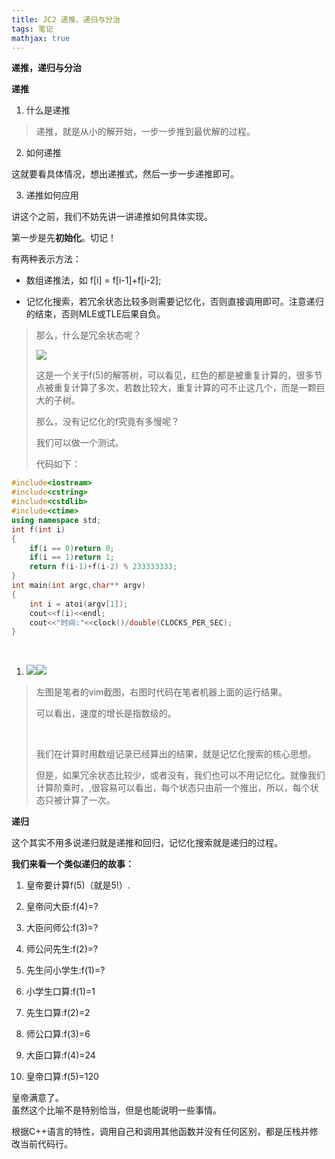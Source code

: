 ```yaml
---
title: JC2 递推，递归与分治
tags: 笔记
mathjax: true
---
```

**递推，递归与分治**

**递推**

1.  什么是递推

> 递推，就是从小的解开始，一步一步推到最优解的过程。

2.  如何递推
<!--more-->

这就要看具体情况，想出递推式，然后一步一步递推即可。

3.  递推如何应用

讲这个之前，我们不妨先讲一讲递推如何具体实现。

第一步是先**初始化**。切记！

有两种表示方法：

-   数组递推法，如 f\[i\] = f\[i-1\]+f\[i-2\];

-   记忆化搜索，若冗余状态比较多则需要记忆化，否则直接调用即可。注意递归的结束，否则MLE或TLE后果自负。

> 那么，什么是冗余状态呢？
>
> ![](https://tvax4.sinaimg.cn/large/006XR1Pfly1gdnip7eoy5j30m30e775x.jpg)
>
> 这是一个关于f(5)的解答树，可以看见，红色的都是被重复计算的，很多节点被重复计算了多次，若数比较大，重复计算的可不止这几个，而是一颗巨大的子树。
>
> 那么，没有记忆化的f究竟有多慢呢？
>
> 我们可以做一个测试。
>
> 代码如下：

```cpp
#include<iostream>
#include<cstring>
#include<cstdlib>
#include<ctime>
using namespace std;
int f(int i)
{
    if(i == 0)return 0;
    if(i == 1)return 1;
    return f(i-1)+f(i-2) % 233333333;
}
int main(int argc,char** argv)
{
    int i = atoi(argv[1]);
    cout<<f(i)<<endl;
    cout<<"时间:"<<clock()/double(CLOCKS_PER_SEC);
}
```
 
1. ![](https://gitee.com/inkuniverse/picture_bed/raw/master/img/20200621103826.png)![](https://gitee.com/inkuniverse/picture_bed/raw/master/img/20200621103841.png)

> 左图是笔者的vim截图，右图时代码在笔者机器上面的运行结果。
>
> 可以看出，速度的增长是指数级的。
>
>  
>
> 我们在计算时用数组记录已经算出的结果，就是记忆化搜索的核心思想。
>
> 但是，如果冗余状态比较少，或者没有，我们也可以不用记忆化。就像我们计算阶乘时，,很容易可以看出，每个状态只由前一个推出，所以，每个状态只被计算了一次。

**递归**

这个其实不用多说递归就是递推和回归，记忆化搜索就是递归的过程。

**我们来看一个类似递归的故事：**

1.  皇帝要计算f(5)（就是5!）.

2.  皇帝问大臣:f(4)=?

3.  大臣问师公:f(3)=?

4.  师公问先生:f(2)=?

5.  先生问小学生:f(1)=?

6.  小学生口算:f(1)=1

7.  先生口算:f(2)=2

8.  师公口算:f(3)=6

9.  大臣口算:f(4)=24

10. 皇帝口算:f(5)=120

皇帝满意了。\
虽然这个比喻不是特别恰当，但是也能说明一些事情。

根据C++语言的特性，调用自己和调用其他函数并没有任何区别，都是压栈并修改当前代码行。
